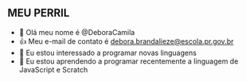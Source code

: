 ## MEU PERRIL
- 👋 Olá meu nome é @DeboraCamila
- 👍 Meu e-mail de contato é debora.brandalieze@escola.pr.gov.br
- 👀 Eu estou interessado a programar novas linguagens
- 🌱 Eu estou aprendendo a programar recentemente a linguagem de JavaScript e Scratch


<!---
DeboraCamila/DeboraCamila is a ✨ special ✨ repository because its `README.md` (this file) appears on your GitHub profile.
You can click the Preview link to take a look at your changes.
--->

